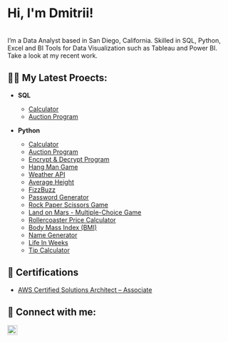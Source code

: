<h1>Hi, I'm Dmitrii!</h1>
<br>
I’m a Data Analyst based in San Diego, California. Skilled in SQL, Python, Excel and BI Tools for Data Visualization such as Tableau and Power BI. Take a look at my recent work.
<h2>👨‍💻 My Latest Proects: </h2>

- <b>SQL</b>
  - [Calculator](https://github.com/itsdmitrii/Calculator)
  - [Auction Program](https://github.com/itsdmitrii/auction_program.git)


- <b>Python</b>
  - [Calculator](https://github.com/itsdmitrii/Calculator)
  - [Auction Program](https://github.com/itsdmitrii/auction_program.git)
  - [Encrypt & Decrypt Program](https://github.com/itsdmitrii/Caesar_Cipher_encrypt-decrypt-program.git)
  - [Hang Man Game](https://github.com/itsdmitrii/hangman_game.git)
  - [Weather API](https://github.com/itsdmitrii/weather_api.git)
  - [Average Height](https://github.com/itsdmitrii/average_height)
  - [FizzBuzz](https://github.com/itsdmitrii/fizz_buzz)
  - [Password Generator](https://github.com/itsdmitrii/password_generator_project)
  - [Rock Paper Scissors Game](https://github.com/itsdmitrii/game_rock_paper_scissors)
  - [Land on Mars - Multiple-Choice Game](https://github.com/itsdmitrii/land_on_mars)
  - [Rollercoaster Price Calculator](https://github.com/itsdmitrii/rollercoaster_price_calculator)
  - [Body Mass Index (BMI)](https://github.com/itsdmitrii/body_mass_index)
  - [Name Generator](https://github.com/itsdmitrii/name_generator.git)
  - [Life In Weeks](https://github.com/itsdmitrii/life_in_weeks_project.git)
  - [Tip Calculator](https://github.com/itsdmitrii/tip_calculator.git)

<h2>📄 Certifications</h2>

- [AWS Certified Solutions Architect – Associate](https://aws.amazon.com/ru/certification/certified-solutions-architect-associate/)

<h2> 🤳 Connect with me:</h2>
<div class="badge-base LI-profile-badge" data-locale="en_US" data-size="large" 

[<img align="left" alt="DmitriiDorogov | LinkedIn" width="22px" src="https://cdn.jsdelivr.net/npm/simple-icons@v3/icons/linkedin.svg" />][linkedin]

[linkedin]: https://www.linkedin.com/in/ddmitrii/

